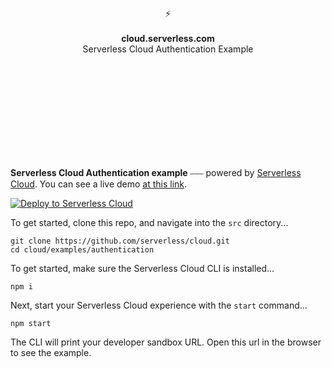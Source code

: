 <br>
<br>
<br>
<br>
<br>
<br>
<br>
<p align="center">
⚡️
<br>
<br>
<b>cloud.serverless.com</b>
<br>
Serverless Cloud Authentication Example
</p>
  
<br>
<br>
<br>
<br>
<br>
<br>
<br>
<br>
<br>

**Serverless Cloud Authentication example** ⎯⎯⎯ powered by [Serverless Cloud](https://serverless.com/cloud). You can see a live demo [at this link](https://shiny-project-qx2as.cloud.serverless.com).

[![Deploy to Serverless Cloud](https://cloud.serverless.com/deploy.svg)](https://cloud.serverless.com/start/clone?repoUrl=https%3A%2F%2Fgithub.com%2Fserverless%2Fcloud%2Ftree%2Fmain%2Fexamples%2Fauthentication)

To get started, clone this repo, and navigate into the `src` directory...

```
git clone https://github.com/serverless/cloud.git
cd cloud/examples/authentication
```

To get started, make sure the Serverless Cloud CLI is installed...

```
npm i 
```

Next, start your Serverless Cloud experience with the `start` command...

```
npm start
```

The CLI will print your developer sandbox URL. Open this url in the browser to see the example.
